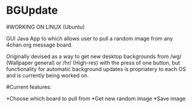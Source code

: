 # BGUpdate

#WORKING ON LINUX (Ubuntu)

GUI Java App to which allows user to pull a random image from any 4chan.org message board.

Originally devised as a way to get new desktop backgrounds from /wg/ (Wallpaper general) or /hr/ (High-res) with the press of one button, but functionality for automatic background updates is propriatery to each OS and is currently being worked on.

#Current features:

*Choose which board to pull from
*Get new random image
*Save image
